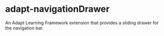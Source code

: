 # adapt-navigationDrawer
An Adapt Learning Framework extension that provides a sliding drawer for the navigation bar.

